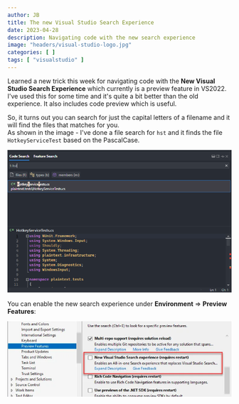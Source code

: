 ```yaml
---
author: JB
title: The new Visual Studio Search Experience
date: 2023-04-28
description: Navigating code with the new search experience
image: "headers/visual-studio-logo.jpg"
categories: [ ]
tags: [ "visualstudio" ]
---
```


Learned a new trick this week for navigating code with the **New Visual Studio Search Experience** which currently is a preview feature in VS2022. \
I've used this for some time and it's quite a bit better than the old experience. It also includes code preview which is useful.


So, it turns out you can search for just the capital letters of a filename and it will find the files that matches for you. \
As shown in the image - I've done a file search for `hst` and it finds the file `HotkeyServiceTest` based on the PascalCase.

![Visual Studio New Search Experience](visual-studio-new-search.png)

You can enable the new search experience under **Environment** => **Preview Features**:

![Enable Visual Studio New Search Experience](visual-studio-enable-new-search.png)